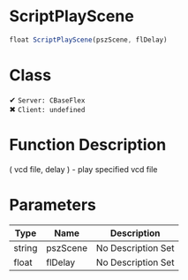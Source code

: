 # ScriptPlayScene
```js	
float ScriptPlayScene(pszScene, flDelay)
```
# Class
✔ `Server: CBaseFlex`  
✖ `Client: undefined`  

# Function Description
( vcd file, delay ) - play specified vcd file
# Parameters
Type|Name|Description
--|--|--
string|pszScene|No Description Set
float|flDelay|No Description Set
